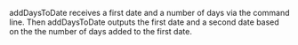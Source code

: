 addDaysToDate receives a first date and a number of days via the command line. Then
addDaysToDate outputs the first date and a second date based on the the number of
days added to the first date.

